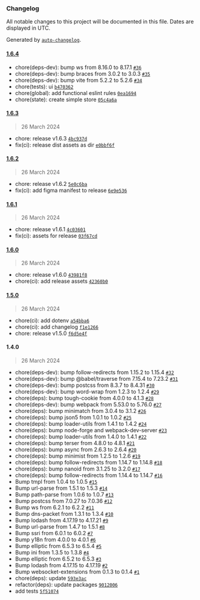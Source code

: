 ### Changelog

All notable changes to this project will be documented in this file. Dates are displayed in UTC.

Generated by [`auto-changelog`](https://github.com/CookPete/auto-changelog).

#### [1.6.4](https://github.com/VSymonenko/Search-Focus/compare/1.6.3...1.6.4)

- chore(deps-dev): bump ws from 8.16.0 to 8.17.1 [`#36`](https://github.com/VSymonenko/Search-Focus/pull/36)
- chore(deps-dev): bump braces from 3.0.2 to 3.0.3 [`#35`](https://github.com/VSymonenko/Search-Focus/pull/35)
- chore(deps-dev): bump vite from 5.2.2 to 5.2.6 [`#34`](https://github.com/VSymonenko/Search-Focus/pull/34)
- chore(tests): ui [`b470362`](https://github.com/VSymonenko/Search-Focus/commit/b470362c11f98b78e461f8b8c8b0cfb9d3758f70)
- chore(global): add functional eslint rules [`0ea1694`](https://github.com/VSymonenko/Search-Focus/commit/0ea16942da580845fb732811a74cc019229ce2e6)
- chore(state): create simple store [`05c4a6a`](https://github.com/VSymonenko/Search-Focus/commit/05c4a6ad17d3594a98716bea6e92e9f6ce1a0560)

#### [1.6.3](https://github.com/VSymonenko/Search-Focus/compare/1.6.2...1.6.3)

> 26 March 2024

- chore: release v1.6.3 [`4bc937d`](https://github.com/VSymonenko/Search-Focus/commit/4bc937d42a8197150fd879a3b4ecc2e8b437bb96)
- fix(ci): release dist assets as dir [`e0bbf6f`](https://github.com/VSymonenko/Search-Focus/commit/e0bbf6f08ccb30f4fd945ec8bb7cb891745976d8)

#### [1.6.2](https://github.com/VSymonenko/Search-Focus/compare/1.6.1...1.6.2)

> 26 March 2024

- chore: release v1.6.2 [`5e0c6ba`](https://github.com/VSymonenko/Search-Focus/commit/5e0c6ba393aa0e7a641a83fc42c31b72450dfa86)
- fix(ci): add figma manifest to release [`6e9e536`](https://github.com/VSymonenko/Search-Focus/commit/6e9e53674eb4dd94ca7a341b05915ff09560931c)

#### [1.6.1](https://github.com/VSymonenko/Search-Focus/compare/1.6.0...1.6.1)

> 26 March 2024

- chore: release v1.6.1 [`4c03601`](https://github.com/VSymonenko/Search-Focus/commit/4c0360194e452a0b9f66195a259531dc5c3fb9b0)
- fix(ci): assets for release [`03f67cd`](https://github.com/VSymonenko/Search-Focus/commit/03f67cdb60f6dde6f5167c088caf5cc10eb8485b)

#### [1.6.0](https://github.com/VSymonenko/Search-Focus/compare/1.5.0...1.6.0)

> 26 March 2024

- chore: release v1.6.0 [`43981f8`](https://github.com/VSymonenko/Search-Focus/commit/43981f8f07b6bc03f753f1d36876509c3f240855)
- chore(ci): add release assets [`42360b0`](https://github.com/VSymonenko/Search-Focus/commit/42360b08a704c8b18b2ecaa6c47e3e494fe37316)

#### [1.5.0](https://github.com/VSymonenko/Search-Focus/compare/1.4.0...1.5.0)

> 26 March 2024

- chore(ci): add dotenv [`a54bba6`](https://github.com/VSymonenko/Search-Focus/commit/a54bba6184f6254ab04cdacf9d8d6f0fb032201d)
- chore(ci): add changelog [`f1e1266`](https://github.com/VSymonenko/Search-Focus/commit/f1e1266dd42e8554d14206f177ea5534f2f159e1)
- chore: release v1.5.0 [`f6d5e4f`](https://github.com/VSymonenko/Search-Focus/commit/f6d5e4f6629af14890d16f81b7bd956d56c9d918)

#### 1.4.0

> 26 March 2024

- chore(deps-dev): bump follow-redirects from 1.15.2 to 1.15.4 [`#32`](https://github.com/VSymonenko/Search-Focus/pull/32)
- chore(deps-dev): bump @babel/traverse from 7.15.4 to 7.23.2 [`#31`](https://github.com/VSymonenko/Search-Focus/pull/31)
- chore(deps-dev): bump postcss from 8.3.7 to 8.4.31 [`#30`](https://github.com/VSymonenko/Search-Focus/pull/30)
- chore(deps-dev): bump word-wrap from 1.2.3 to 1.2.4 [`#29`](https://github.com/VSymonenko/Search-Focus/pull/29)
- chore(deps): bump tough-cookie from 4.0.0 to 4.1.3 [`#28`](https://github.com/VSymonenko/Search-Focus/pull/28)
- chore(deps-dev): bump webpack from 5.53.0 to 5.76.0 [`#27`](https://github.com/VSymonenko/Search-Focus/pull/27)
- chore(deps): bump minimatch from 3.0.4 to 3.1.2 [`#26`](https://github.com/VSymonenko/Search-Focus/pull/26)
- chore(deps): bump json5 from 1.0.1 to 1.0.2 [`#25`](https://github.com/VSymonenko/Search-Focus/pull/25)
- chore(deps): bump loader-utils from 1.4.1 to 1.4.2 [`#24`](https://github.com/VSymonenko/Search-Focus/pull/24)
- chore(deps): bump node-forge and webpack-dev-server [`#23`](https://github.com/VSymonenko/Search-Focus/pull/23)
- chore(deps): bump loader-utils from 1.4.0 to 1.4.1 [`#22`](https://github.com/VSymonenko/Search-Focus/pull/22)
- chore(deps): bump terser from 4.8.0 to 4.8.1 [`#21`](https://github.com/VSymonenko/Search-Focus/pull/21)
- chore(deps): bump async from 2.6.3 to 2.6.4 [`#20`](https://github.com/VSymonenko/Search-Focus/pull/20)
- chore(deps): bump minimist from 1.2.5 to 1.2.6 [`#19`](https://github.com/VSymonenko/Search-Focus/pull/19)
- chore(deps): bump follow-redirects from 1.14.7 to 1.14.8 [`#18`](https://github.com/VSymonenko/Search-Focus/pull/18)
- chore(deps): bump nanoid from 3.1.25 to 3.2.0 [`#17`](https://github.com/VSymonenko/Search-Focus/pull/17)
- chore(deps): bump follow-redirects from 1.14.4 to 1.14.7 [`#16`](https://github.com/VSymonenko/Search-Focus/pull/16)
- Bump tmpl from 1.0.4 to 1.0.5 [`#15`](https://github.com/VSymonenko/Search-Focus/pull/15)
- Bump url-parse from 1.5.1 to 1.5.3 [`#14`](https://github.com/VSymonenko/Search-Focus/pull/14)
- Bump path-parse from 1.0.6 to 1.0.7 [`#13`](https://github.com/VSymonenko/Search-Focus/pull/13)
- Bump postcss from 7.0.27 to 7.0.36 [`#12`](https://github.com/VSymonenko/Search-Focus/pull/12)
- Bump ws from 6.2.1 to 6.2.2 [`#11`](https://github.com/VSymonenko/Search-Focus/pull/11)
- Bump dns-packet from 1.3.1 to 1.3.4 [`#10`](https://github.com/VSymonenko/Search-Focus/pull/10)
- Bump lodash from 4.17.19 to 4.17.21 [`#9`](https://github.com/VSymonenko/Search-Focus/pull/9)
- Bump url-parse from 1.4.7 to 1.5.1 [`#8`](https://github.com/VSymonenko/Search-Focus/pull/8)
- Bump ssri from 6.0.1 to 6.0.2 [`#7`](https://github.com/VSymonenko/Search-Focus/pull/7)
- Bump y18n from 4.0.0 to 4.0.1 [`#6`](https://github.com/VSymonenko/Search-Focus/pull/6)
- Bump elliptic from 6.5.3 to 6.5.4 [`#5`](https://github.com/VSymonenko/Search-Focus/pull/5)
- Bump ini from 1.3.5 to 1.3.8 [`#4`](https://github.com/VSymonenko/Search-Focus/pull/4)
- Bump elliptic from 6.5.2 to 6.5.3 [`#3`](https://github.com/VSymonenko/Search-Focus/pull/3)
- Bump lodash from 4.17.15 to 4.17.19 [`#2`](https://github.com/VSymonenko/Search-Focus/pull/2)
- Bump websocket-extensions from 0.1.3 to 0.1.4 [`#1`](https://github.com/VSymonenko/Search-Focus/pull/1)
- chore(deps): update [`593e3ac`](https://github.com/VSymonenko/Search-Focus/commit/593e3ac9e46438d0ed27bc56d98ef9d9149dbdc4)
- refactor(deps): update packages [`9012006`](https://github.com/VSymonenko/Search-Focus/commit/9012006b391837d07a73c45b4d224cddeba028d3)
- add tests [`5f51074`](https://github.com/VSymonenko/Search-Focus/commit/5f51074b406f18cfc07ed002bf5c49894627fd35)
